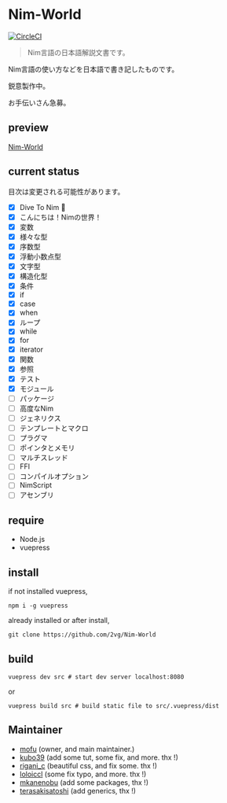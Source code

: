 # Nim-World

[![CircleCI](https://circleci.com/gh/2vg/Nim-World.svg?style=svg)](https://circleci.com/gh/2vg/Nim-World)

> Nim言語の日本語解説文書です。

Nim言語の使い方などを日本語で書き記したものです。

鋭意製作中。

お手伝いさん急募。

## preview
[Nim-World](https://2vg.github.io/Nim-World)

## current status

目次は変更される可能性があります。

- [x] Dive To Nim 👑
- [x] こんにちは！Nimの世界！
- [x] 変数
- [x] 様々な型
- [x] 序数型
- [x] 浮動小数点型
- [x] 文字型
- [x] 構造化型
- [x] 条件
- [x] if
- [x] case
- [x] when
- [x] ループ
- [x] while
- [x] for
- [x] iterator
- [x] 関数
- [x] 参照
- [x] テスト
- [x] モジュール
- [ ] パッケージ
- [ ] 高度なNim
- [ ] ジェネリクス
- [ ] テンプレートとマクロ
- [ ] プラグマ
- [ ] ポインタとメモリ
- [ ] マルチスレッド
- [ ] FFI
- [ ] コンパイルオプション
- [ ] NimScript
- [ ] アセンブリ

## require
- Node.js
- vuepress

## install
if not installed vuepress,

```shell
npm i -g vuepress
```

already installed or after install,

```shell
git clone https://github.com/2vg/Nim-World
```

## build
```shell
vuepress dev src # start dev server localhost:8080
```

or

```shell
vuepress build src # build static file to src/.vuepress/dist
```

## Maintainer
- [mofu](https://twitter.com/mfqn) (owner, and main maintainer.)
- [kubo39](https://github.com/kubo39) (add some tut, some fix, and more. thx !)
- [rigani_c](https://twitter.com/rigani_c) (beautiful css, and fix some. thx !)
- [loloiccl](https://github.com/loloiccl) (some fix typo, and more. thx !)
- [mkanenobu](https://github.com/mkanenobu) (add some packages, thx !)
- [terasakisatoshi](https://github.com/terasakisatoshi) (add generics, thx !)